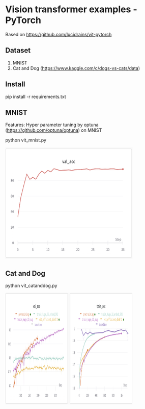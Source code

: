 # Vision transformer examples - PyTorch

Based on https://github.com/lucidrains/vit-pytorch

## Dataset
 1. MNIST
 2. Cat and Dog (https://www.kaggle.com/c/dogs-vs-cats/data)

## Install

pip install -r requirements.txt <br>


## MNIST

Features: Hyper parameter tuning by optuna (https://github.com/optuna/optuna) on MNIST

python vit_mnist.py

<img src="images/plot_mnist.png" alt="Training curve accuracy" width="400" height="350">


## Cat and Dog

python vit_catanddog.py

<img src="images/plot_vit_catanddog.png" alt="Training and validation curve accuracy" width="400" height="350">

